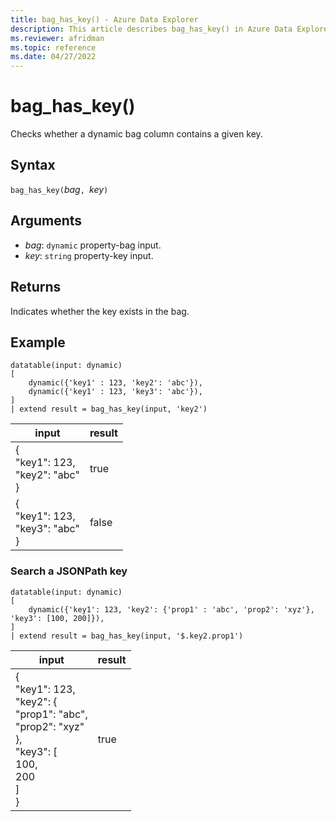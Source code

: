 ```yaml
---
title: bag_has_key() - Azure Data Explorer
description: This article describes bag_has_key() in Azure Data Explorer.
ms.reviewer: afridman
ms.topic: reference
ms.date: 04/27/2022
---
```

# bag_has_key()

Checks whether a dynamic bag column contains a given key.

## Syntax

`bag_has_key(`*bag*`, `*key*`)`

## Arguments

* *bag*: `dynamic` property-bag input.
* *key*: `string` property-key input.

## Returns

Indicates whether the key exists in the bag.

## Example

<!-- csl: https://help.kusto.windows.net/Samples -->
```kusto
datatable(input: dynamic)
[
    dynamic({'key1' : 123, 'key2': 'abc'}),
    dynamic({'key1' : 123, 'key3': 'abc'}),
]
| extend result = bag_has_key(input, 'key2')
```

|input|result|
|---|---|
|{<br>  "key1": 123,<br>  "key2": "abc"<br>}|true<br>|
|{<br>  "key1": 123,<br>  "key3": "abc"<br>}|false<br>|

### Search a JSONPath key

<!-- csl: https://help.kusto.windows.net/Samples -->
```kusto
datatable(input: dynamic)
[
    dynamic({'key1': 123, 'key2': {'prop1' : 'abc', 'prop2': 'xyz'}, 'key3': [100, 200]}),
]
| extend result = bag_has_key(input, '$.key2.prop1')
```

|input|result|
|---|---|
|{<br>  "key1": 123,<br>  "key2": {<br>    "prop1": "abc",<br>    "prop2": "xyz"<br>  },<br>  "key3": [<br>    100,<br>    200<br>  ]<br>}|true<br>|
